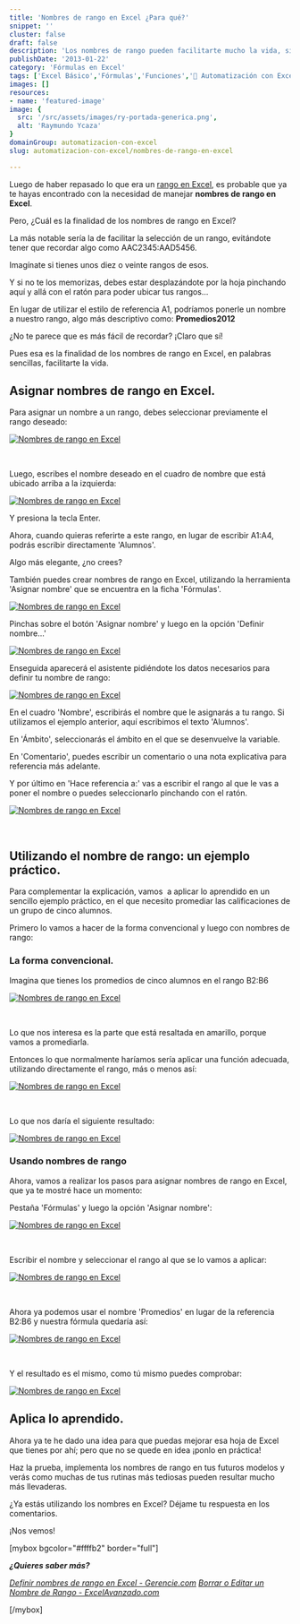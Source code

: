 ```yaml
---
title: 'Nombres de rango en Excel ¿Para qué?'
snippet: ''
cluster: false
draft: false 
description: 'Los nombres de rango pueden facilitarte mucho la vida, si te tomas unos minutos para entenderlos. Pincha aquí y aprende a utilizarlos en 5 minutos.'
publishDate: '2013-01-22'
category: 'Fórmulas en Excel'
tags: ['Excel Básico','Fórmulas','Funciones','🤖 Automatización con Excel']
images: []
resources: 
- name: 'featured-image'
image: {
  src: '/src/assets/images/ry-portada-generica.png',
  alt: 'Raymundo Ycaza'
}
domainGroup: automatizacion-con-excel
slug: automatizacion-con-excel/nombres-de-rango-en-excel

---
```


Luego de haber repasado lo que era un [rango en Excel](http://raymundoycaza.com/que-es-un-rango-en-excel/), es probable que ya te hayas encontrado con la necesidad de manejar **nombres de rango en Excel**.

Pero, ¿Cuál es la finalidad de los nombres de rango en Excel?

La más notable sería la de facilitar la selección de un rango, evitándote tener que recordar algo como AAC2345:AAD5456.

Imagínate si tienes unos diez o veinte rangos de esos.

Y si no te los memorizas, debes estar desplazándote por la hoja pinchando aquí y allá con el ratón para poder ubicar tus rangos...

En lugar de utilizar el estilo de referencia A1, podríamos ponerle un nombre a nuestro rango, algo más descriptivo como: **Promedios2012**

¿No te parece que es más fácil de recordar? ¡Claro que sí!

Pues esa es la finalidad de los nombres de rango en Excel, en palabras sencillas, facilitarte la vida.

## Asignar nombres de rango en Excel.

Para asignar un nombre a un rango, debes seleccionar previamente el rango deseado:

[![Nombres de rango en Excel](/src/assets/images/2023/nombres-de-rango-en-excel-0001291.png)](http://raymundoycaza.com/wp-content/uploads/nombres-de-rango-en-excel-0001291.png)

 

Luego, escribes el nombre deseado en el cuadro de nombre que está ubicado arriba a la izquierda:

[![Nombres de rango en Excel](/src/assets/images/2023/nombres-de-rango-en-excel-0001301.png)](http://raymundoycaza.com/wp-content/uploads/nombres-de-rango-en-excel-0001301.png)

Y presiona la tecla Enter.

Ahora, cuando quieras referirte a este rango, en lugar de escribir A1:A4, podrás escribir directamente 'Alumnos'.

Algo más elegante, ¿no crees?

También puedes crear nombres de rango en Excel, utilizando la herramienta 'Asignar nombre' que se encuentra en la ficha 'Fórmulas'.

[![Nombres de rango en Excel](/src/assets/images/2023/nombres-de-rango-en-excel-0001321.png)](http://raymundoycaza.com/wp-content/uploads/nombres-de-rango-en-excel-0001321.png)

Pinchas sobre el botón 'Asignar nombre' y luego en la opción 'Definir nombre...'

[![Nombres de rango en Excel](/src/assets/images/2023/nombres-de-rango-en-excel-0001331.png)](http://raymundoycaza.com/wp-content/uploads/nombres-de-rango-en-excel-0001331.png)

Enseguida aparecerá el asistente pidiéndote los datos necesarios para definir tu nombre de rango:

[![Nombres de rango en Excel](/src/assets/images/2023/nombres-de-rango-en-excel-0001341.png)](http://raymundoycaza.com/wp-content/uploads/nombres-de-rango-en-excel-0001341.png)

En el cuadro 'Nombre', escribirás el nombre que le asignarás a tu rango. Si utilizamos el ejemplo anterior, aquí escribimos el texto 'Alumnos'.

En 'Ámbito', seleccionarás el ámbito en el que se desenvuelve la variable.

En 'Comentario', puedes escribir un comentario o una nota explicativa para referencia más adelante.

Y por último en 'Hace referencia a:' vas a escribir el rango al que le vas a poner el nombre o puedes seleccionarlo pinchando con el ratón.

[![Nombres de rango en Excel](/src/assets/images/2023/nombres-de-rango-en-excel-0001351.png)](http://raymundoycaza.com/wp-content/uploads/nombres-de-rango-en-excel-0001351.png)

 

## Utilizando el nombre de rango: un ejemplo práctico.

Para complementar la explicación, vamos  a aplicar lo aprendido en un sencillo ejemplo práctico, en el que necesito promediar las calificaciones de un grupo de cinco alumnos.

Primero lo vamos a hacer de la forma convencional y luego con nombres de rango:

### La forma convencional.

Imagina que tienes los promedios de cinco alumnos en el rango B2:B6

[![Nombres de rango en Excel](/src/assets/images/2023/nombres-de-rango-en-excel-0001361.png)](http://raymundoycaza.com/wp-content/uploads/nombres-de-rango-en-excel-0001361.png)

 

Lo que nos interesa es la parte que está resaltada en amarillo, porque vamos a promediarla.

Entonces lo que normalmente haríamos sería aplicar una función adecuada, utilizando directamente el rango, más o menos así:

[![Nombres de rango en Excel](/src/assets/images/2023/nombres-de-rango-en-excel-0001371.png)](http://raymundoycaza.com/wp-content/uploads/nombres-de-rango-en-excel-0001371.png)

 

Lo que nos daría el siguiente resultado:

[![Nombres de rango en Excel](/src/assets/images/2023/nombres-de-rango-en-excel-0001381.png)](http://raymundoycaza.com/wp-content/uploads/nombres-de-rango-en-excel-0001381.png)

### Usando nombres de rango

Ahora, vamos a realizar los pasos para asignar nombres de rango en Excel, que ya te mostré hace un momento:

Pestaña 'Fórmulas' y luego la opción 'Asignar nombre':

[![Nombres de rango en Excel](/src/assets/images/2023/nombres-de-rango-en-excel-0001331.png)](http://raymundoycaza.com/wp-content/uploads/nombres-de-rango-en-excel-0001331.png)

 

Escribir el nombre y seleccionar el rango al que se lo vamos a aplicar:

[![Nombres de rango en Excel](/src/assets/images/2023/nombres-de-rango-en-excel-0001391.png)](http://raymundoycaza.com/wp-content/uploads/nombres-de-rango-en-excel-0001391.png)

 

Ahora ya podemos usar el nombre 'Promedios' en lugar de la referencia B2:B6 y nuestra fórmula quedaría así:

[![Nombres de rango en Excel](/src/assets/images/2023/nombres-de-rango-en-excel-0001401.png)](http://raymundoycaza.com/wp-content/uploads/nombres-de-rango-en-excel-0001401.png)

 

Y el resultado es el mismo, como tú mismo puedes comprobar:

[![Nombres de rango en Excel](/src/assets/images/2023/nombres-de-rango-en-excel-0001411.png)](http://raymundoycaza.com/wp-content/uploads/nombres-de-rango-en-excel-0001411.png)

## Aplica lo aprendido.

Ahora ya te he dado una idea para que puedas mejorar esa hoja de Excel que tienes por ahí; pero que no se quede en idea ¡ponlo en práctica!

Haz la prueba, implementa los nombres de rango en tus futuros modelos y verás como muchas de tus rutinas más tediosas pueden resultar mucho más llevaderas.

¿Ya estás utilizando los nombres en Excel? Déjame tu respuesta en los comentarios.

¡Nos vemos!

\[mybox bgcolor="#ffffb2" border="full"\]

_**¿Quieres saber más?**_

_[Definir nombres de rango en Excel - Gerencie.com](http://www.gerencie.com/definir-nombres-de-rango-en-excel.html) [Borrar o Editar un Nombre de Rango - ExcelAvanzado.com](http://www.excelavanzado.com/2011/02/borrar-o-editar-un-nombre-de-rango.html)_

\[/mybox\]
